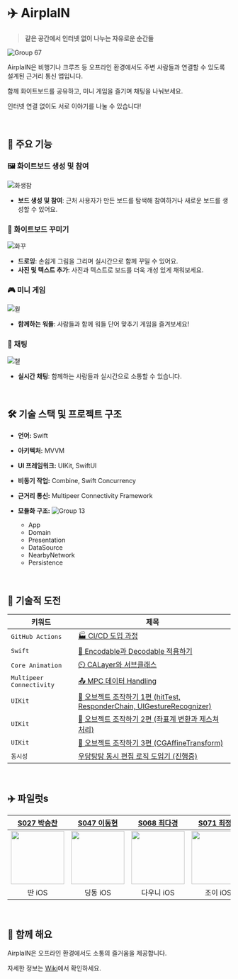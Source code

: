 # ✈️ AirplaIN

> **같은 공간에서 인터넷 없이 나누는 자유로운 순간들**

![Group 67](https://github.com/user-attachments/assets/a5c79088-eceb-40e3-b609-82ed4e1fc559)


AirplaIN은 비행기나 크루즈 등 오프라인 환경에서도 주변 사람들과 연결할 수 있도록 설계된 근거리 통신 앱입니다.       

함께 화이트보드를 공유하고, 미니 게임을 즐기며 채팅을 나눠보세요.      

인터넷 연결 없이도 서로 이야기를 나눌 수 있습니다!

<br>

## 🎉 주요 기능

### 🖼️ 화이트보드 생성 및 참여
![화생참](https://github.com/user-attachments/assets/dd49befe-565a-46a8-87aa-92b07cf6e27b)

- **보드 생성 및 참여**: 근처 사용자가 만든 보드를 탐색해 참여하거나 새로운 보드를 생성할 수 있어요.

### 🎨 화이트보드 꾸미기
![화꾸](https://github.com/user-attachments/assets/b61ad8a7-cc7a-4386-a625-cf2eb987fe31)

- **드로잉**: 손쉽게 그림을 그리며 실시간으로 함께 꾸밀 수 있어요.
- **사진 및 텍스트 추가**: 사진과 텍스트로 보드를 더욱 개성 있게 채워보세요.

### 🎮 미니 게임
![웓](https://github.com/user-attachments/assets/b8ab697a-ea12-4e62-a193-96a84a7510d3)

- **함께하는 워들**: 사람들과 함께 워들 단어 맞추기 게임을 즐겨보세요!

### 💬 채팅
![챝](https://github.com/user-attachments/assets/b3c2cb8b-0c95-4f98-9cdb-1c0c4c244b01)

- **실시간 채팅**: 함께하는 사람들과 실시간으로 소통할 수 있습니다.

<br>

## 🛠️ 기술 스택 및 프로젝트 구조 
- **언어:** Swift
- **아키텍처:** MVVM
- **UI 프레임워크:** UIKit, SwiftUI
- **비동기 작업:** Combine, Swift Concurrency
- **근거리 통신:** Multipeer Connectivity Framework

- **모듈화 구조:**
![Group 13](https://github.com/user-attachments/assets/a2ed1164-d69b-4542-a446-3acc2948854e)

    - App
    - Domain
    - Presentation
    - DataSource
    - NearbyNetwork
    - Persistence

<br>

## 🚀 기술적 도전
| 키워드 | 제목 |
|------|------|
|`GitHub Actions`| [🏭 CI/CD 도입 과정]()|
|`Swift`| [🧩 Encodable과 Decodable 적용하기]()|
|`Core Animation`| [⏲️ CALayer와 서브클래스]()|
|`Multipeer Connectivity`| [📤 MPC 데이터 Handling]()|
|`UIKit`| [📐 오브젝트 조작하기 1편 (hitTest, ResponderChain, UIGestureRecognizer)]()|
|`UIKit`| [📐 오브젝트 조작하기 2편 (좌표계 변환과 제스쳐 처리)]()|
|`UIKit`| [📐 오브젝트 조작하기 3편 (CGAffineTransform)]()|
|`동시성`| [우당탕탕 동시 편집 로직 도입기 (진행중)]()|

<br>

## ✈️ 파일럿s
|[S027 박승찬](https://github.com/eemdeeks)|[S047 이동현](https://github.com/taipaise)|[S068 최다경](https://github.com/ekrud99)|[S071 최정인](https://github.com/choijungp)|
|:--:|:--:|:--:|:--:|
| <img src="https://avatars.githubusercontent.com/u/87136217?v=4" width="120"> | <img src="https://avatars.githubusercontent.com/u/83569908?v=4" width="120"> | <img src="https://avatars.githubusercontent.com/u/99407953?v=4" width="120"> | <img src="https://avatars.githubusercontent.com/u/37467592?v=4" width="120"> | 
|딴 iOS |딩동 iOS|다우니 iOS|조이 iOS|

<br>

## 🎈 함께 해요
AirplaIN은 오프라인 환경에서도 소통의 즐거움을 제공합니다.

자세한 정보는 [Wiki](https://github.com/boostcampwm-2024/iOS02-AirplaIN/wiki)에서 확인하세요.

